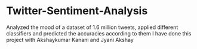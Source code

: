 # Twitter-Sentiment-Analysis
Analyzed the mood of a dataset of 1.6 million tweets, applied different classifiers and predicted the accuracies according to them
I have done this project with Akshaykumar Kanani and Jyani Akshay
